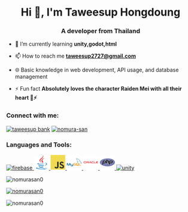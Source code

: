<h1 align="center">Hi 👋, I'm Taweesup Hongdoung</h1>
<h3 align="center">A developer from Thailand</h3>

- 🌱 I’m currently learning **unity,godot,html**

- 📫 How to reach me **taweesup2727@gmail.com**

- 🌐 Basic knowledge in web development, API usage, and database management 

- ⚡ Fun fact **Absolutely loves the character Raiden Mei with all their heart 💙⚡**

<h3 align="left">Connect with me:</h3>
<p align="left">
<a href="[https://fb.com/taweesup bank](https://www.facebook.com/taweesuphongdong/)" target="blank"><img align="center" src="https://raw.githubusercontent.com/rahuldkjain/github-profile-readme-generator/master/src/images/icons/Social/facebook.svg" alt="taweesup bank" height="30" width="40" /></a>
<a href="[https://www.youtube.com/c/nomura-san](https://www.youtube.com/@nomura-san861)" target="blank"><img align="center" src="https://raw.githubusercontent.com/rahuldkjain/github-profile-readme-generator/master/src/images/icons/Social/youtube.svg" alt="nomura-san" height="30" width="40" /></a>
</p>

<h3 align="left">Languages and Tools:</h3>
<p align="left"> <a href="https://firebase.google.com/" target="_blank" rel="noreferrer"> <img src="https://www.vectorlogo.zone/logos/firebase/firebase-icon.svg" alt="firebase" width="40" height="40"/> </a> <a href="https://www.java.com" target="_blank" rel="noreferrer"> <img src="https://raw.githubusercontent.com/devicons/devicon/master/icons/java/java-original.svg" alt="java" width="40" height="40"/> </a> <a href="https://developer.mozilla.org/en-US/docs/Web/JavaScript" target="_blank" rel="noreferrer"> <img src="https://raw.githubusercontent.com/devicons/devicon/master/icons/javascript/javascript-original.svg" alt="javascript" width="40" height="40"/> </a> <a href="https://www.mysql.com/" target="_blank" rel="noreferrer"> <img src="https://raw.githubusercontent.com/devicons/devicon/master/icons/mysql/mysql-original-wordmark.svg" alt="mysql" width="40" height="40"/> </a> <a href="https://www.oracle.com/" target="_blank" rel="noreferrer"> <img src="https://raw.githubusercontent.com/devicons/devicon/master/icons/oracle/oracle-original.svg" alt="oracle" width="40" height="40"/> </a> <a href="https://www.php.net" target="_blank" rel="noreferrer"> <img src="https://raw.githubusercontent.com/devicons/devicon/master/icons/php/php-original.svg" alt="php" width="40" height="40"/> </a> <a href="https://unity.com/" target="_blank" rel="noreferrer"> <img src="https://www.vectorlogo.zone/logos/unity3d/unity3d-icon.svg" alt="unity" width="40" height="40"/> </a> </p>

<p align="left"> <img src="https://komarev.com/ghpvc/?username=nomurasan0&label=Profile%20views&color=0e75b6&style=flat" alt="nomurasan0" /> </p>

<p align="left"> <a href="https://github.com/ryo-ma/github-profile-trophy"><img src="https://github-profile-trophy.vercel.app/?username=nomurasan0" alt="nomurasan0" /></a> </p>

<p><img align="center" src="https://github-readme-stats.vercel.app/api/top-langs?username=nomurasan0&show_icons=true&locale=en&layout=compact" alt="nomurasan0" /></p>

